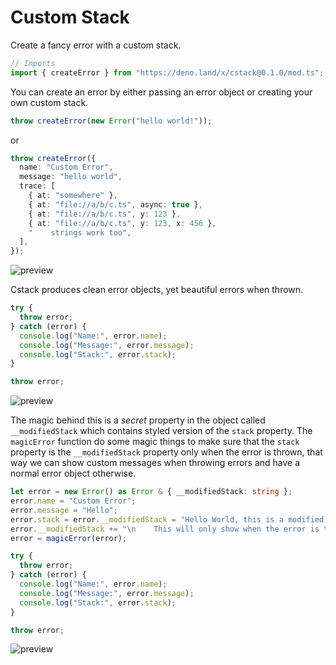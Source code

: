 # Custom Stack

Create a fancy error with a custom stack.

```ts
// Imports
import { createError } from "https://deno.land/x/cstack@0.1.0/mod.ts";
```

You can create an error by either passing an error object or creating your own
custom stack.

```ts
throw createError(new Error("hello world!"));
```

or

```ts
throw createError({
  name: "Custom Error",
  message: "hello world",
  trace: [
    { at: "somewhere" },
    { at: "file://a/b/c.ts", async: true },
    { at: "file://a/b/c.ts", y: 123 },
    { at: "file://a/b/c.ts", y: 123, x: 456 },
    "    strings work too",
  ],
});
```

![preview](https://cdn.discordapp.com/attachments/712010403302866974/818489534098309151/unknown.png)

Cstack produces clean error objects, yet beautiful errors when thrown.

```ts
try {
  throw error;
} catch (error) {
  console.log("Name:", error.name);
  console.log("Message:", error.message);
  console.log("Stack:", error.stack);
}

throw error;
```

![preview](https://cdn.discordapp.com/attachments/488504688245997578/818773081878167592/unknown.png)

The magic behind this is a _secret_ property in the object called
`__modifiedStack` which contains styled version of the `stack` property. The
`magicError` function do some magic things to make sure that the `stack`
property is the `__modifiedStack` property only when the error is thrown, that
way we can show custom messages when throwing errors and have a normal error
object otherwise.

```ts
let error = new Error() as Error & { __modifiedStack: string };
error.name = "Custom Error";
error.message = "Hello";
error.stack = error.__modifiedStack = "Hello World, this is a modified stack";
error.__modifiedStack += "\n    This will only show when the error is thrown!";
error = magicError(error);

try {
  throw error;
} catch (error) {
  console.log("Name:", error.name);
  console.log("Message:", error.message);
  console.log("Stack:", error.stack);
}

throw error;
```

![preview](https://cdn.discordapp.com/attachments/488504688245997578/818775293782654976/unknown.png)
